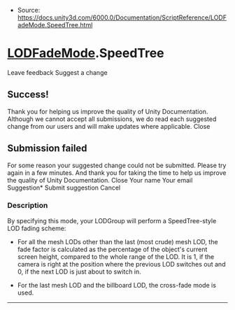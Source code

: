 * Source: https://docs.unity3d.com/6000.0/Documentation/ScriptReference/LODFadeMode.SpeedTree.html

#  [LODFadeMode](https://docs.unity3d.com/6000.0/Documentation/ScriptReference/LODFadeMode.html).SpeedTree
Leave feedback
Suggest a change
## Success!
Thank you for helping us improve the quality of Unity Documentation. Although we cannot accept all submissions, we do read each suggested change from our users and will make updates where applicable.
Close
## Submission failed
For some reason your suggested change could not be submitted. Please <a>try again</a> in a few minutes. And thank you for taking the time to help us improve the quality of Unity Documentation.
Close
Your name Your email Suggestion* Submit suggestion
Cancel
### Description
By specifying this mode, your LODGroup will perform a SpeedTree-style LOD fading scheme:  

  * For all the mesh LODs other than the last (most crude) mesh LOD, the fade factor is calculated as the percentage of the object's current screen height, compared to the whole range of the LOD. It is 1, if the camera is right at the position where the previous LOD switches out and 0, if the next LOD is just about to switch in.  

  * For the last mesh LOD and the billboard LOD, the cross-fade mode is used.


* * *
